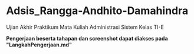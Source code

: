 # Adsis_Rangga-Andhito-Damahindra
Ujian Akhir Praktikum Mata Kuliah Administrasi Sistem Kelas TI-E

**Pengerjaan beserta tahapan dan screenshot dapat diakses pada "LangkahPengerjaan.md"**
